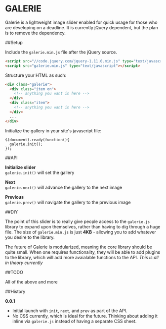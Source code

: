 GALERIE
=======

Galerie is a lightweight image slider enabled for quick usage for those who are developing on a deadline. It is currently jQuery dependent, but the plan is to remove the dependency.

##Setup

Include the `galerie.min.js` file after the jQuery source.

```HTML
<script src="//code.jquery.com/jquery-1.11.0.min.js" type="text/javascript"></script>
<script src="galerie.min.js" type="text/javascript"></script>
```

Structure your HTML as such:

```HTML
<div class="galerie">
  <div class="item on">
    <!-- anything you want in here -->
  </div>
  <div class="item">
    <!-- anything you want in here -->
  </div>
  ...
</div>
```

Initialize the gallery in your site's javascript file:

```JS
$(document).ready(function(){
  galerie.init();
});
```

##API

**Initialize slider**   
`galerie.init()` will set the gallery

**Next**   
`galerie.next()` will advance the gallery to the next image

**Previous**   
`galerie.prev()` will navigate the gallery to the previous image

##DIY

The point of this slider is to really give people access to the `galerie.js` library to expand upon themselves, rather than having to dig through a huge file. The size of `galerie.min.js` is just **4KB** - allowing you to add whatever you desire to the library. 

The future of Galerie is modularized, meaning the core library should be quite small. When one requires functionality, they will be able to add plugins to the library, which will add more avaialable functions to the API. *This is all in theory currently*

##TODO

All of the above and more

##History

**0.0.1**   
* Initial launch with `init`, `next`, and `prev` as part of the API.
* No CSS currently, which is ideal for the future. Thinking about adding it inline via `galerie.js` instead of having a separate CSS sheet.